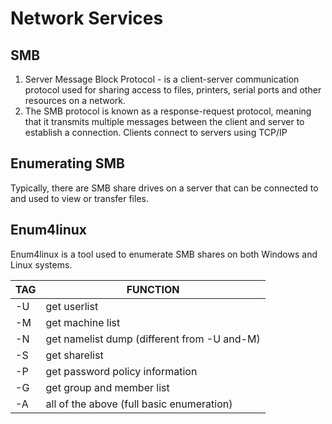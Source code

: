 # Network Services

## SMB

  1. Server Message Block Protocol - is a client-server communication protocol used for sharing access to files, printers, serial ports and other resources on a network. 
  2. The SMB protocol is known as a response-request protocol, meaning that it transmits multiple messages between the client and server to establish a connection. Clients connect to servers using TCP/IP

## Enumerating SMB

  Typically, there are SMB share drives on a server that can be connected to and used to view or transfer files.

## Enum4linux

  Enum4linux is a tool used to enumerate SMB shares on both Windows and Linux systems.

|TAG      |     FUNCTION|
|---------|-------------|
|-U       |      get userlist|
|-M        |     get machine list|
|-N      |       get namelist dump (different from -U and-M)|
|-S      |       get sharelist|
|-P       |      get password policy information|
|-G      |       get group and member list|
|-A      |       all of the above (full basic enumeration)| 
